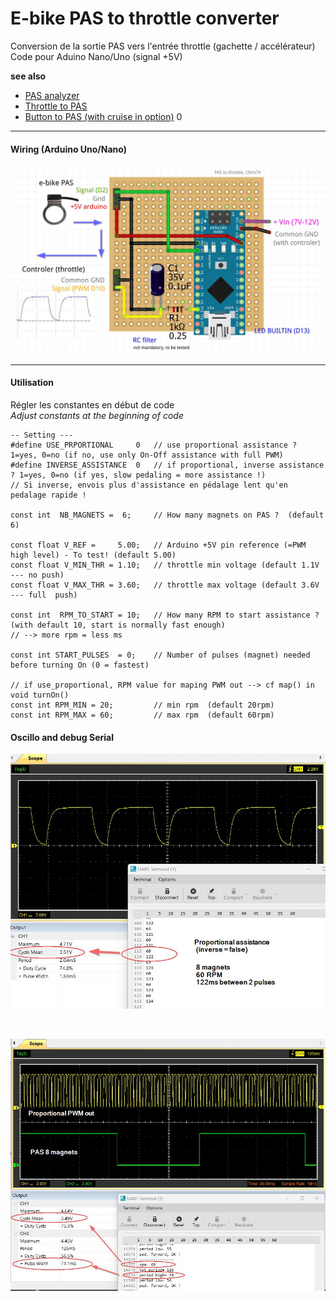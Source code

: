 # E-bike PAS to throttle converter
 Conversion de la sortie PAS vers l'entrée throttle (gachette / accélérateur)   
 Code pour Aduino Nano/Uno (signal +5V)

**see also**  
- [PAS analyzer](https://github.com/Chris741233/PAS_analyzer)
- [Throttle to PAS](https://github.com/Chris741233/throttle-to-PAS)
- [Button to PAS (with cruise in option)](https://github.com/Chris741233/button-to-PAS)
0
---

 #### Wiring (Arduino Uno/Nano)

<p align="left">
  <img src="./PAS_to_throttle/img/diagram_PAS_to_throttle.jpg" width="700" title="Arduino pinouts">
</p>

---

#### Utilisation
Régler les constantes en début de code \
*Adjust constants at the beginning of code*

```
-- Setting ---
#define USE_PRPORTIONAL     0   // use proportional assistance ? 1=yes, 0=no (if no, use only On-Off assistance with full PWM)
#define INVERSE_ASSISTANCE  0   // if proportional, inverse assistance ? 1=yes, 0=no (if yes, slow pedaling = more assistance !)
// Si inverse, envois plus d'assistance en pédalage lent qu'en pedalage rapide !

const int  NB_MAGNETS =  6;     // How many magnets on PAS ?  (default 6)

const float V_REF =     5.00;   // Arduino +5V pin reference (=PWM high level) - To test! (default 5.00)
const float V_MIN_THR = 1.10;   // throttle min voltage (default 1.1V --- no push)
const float V_MAX_THR = 3.60;   // throttle max voltage (default 3.6V --- full  push)

const int  RPM_TO_START = 10;   // How many RPM to start assistance ? (with default 10, start is normally fast enough)
// --> more rpm = less ms 

const int START_PULSES  = 0;    // Number of pulses (magnet) needed before turning On (0 = fastest)

// if use_proportional, RPM value for maping PWM out --> cf map() in void turnOn()
const int RPM_MIN = 20;         // min rpm  (default 20rpm)
const int RPM_MAX = 60;         // max rpm  (default 60rpm)

```

#### Oscillo and debug Serial
<p align="left">
  <img src="./PAS_to_throttle/img/oscillo_60_rpm.jpg" width="700" title="Oscillo">
</p>

<br>

<p align="left">
  <img src="./PAS_to_throttle/img/oscillo_60_rpm_2.jpg" width="700" title="Oscillo">
</p>
